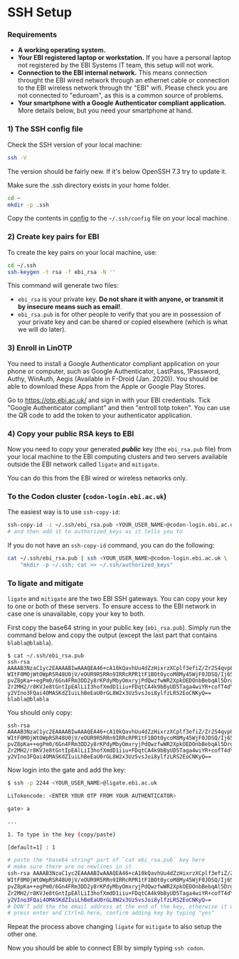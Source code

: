 # SSH Setup


### Requirements

- **A working operating system.**
- **Your EBI registered laptop or workstation.** If you have a personal laptop not registered by the EBI Systems IT team, this setup will not work.
- **Connection to the EBI internal network.** This means connection throught the EBI wired network through an ethernet cable or connection to the EBI wireless network through thr "EBI" wifi. Please check you are not connected to "eduroam", as this is a common source of problems.
- **Your smartphone with a Google Authenticator compliant application.** More details below, but you need your smartphone at hand.


### 1) The SSH config file

Check the SSH version of your local machine:

```bash
ssh -V
```
The version should be fairly new. If it's below OpenSSH 7.3 try to update it.

Make sure the .ssh directory exists in your home folder.

```bash
cd ~
mkdir -p .ssh
```

Copy the contents in [config](./config) to the `~/.ssh/config` file on your local machine.

### 2) Create key pairs for EBI

To create the key pairs on your local machine, use:

```bash
cd ~/.ssh
ssh-keygen -t rsa -f ebi_rsa -N ''
```
This command will generate two files:
- `ebi_rsa` is your private key. **Do not share it with anyone, or transmit it by
insecure means such as email!**.   
- `ebi_rsa.pub` is for other people to verify that you are in possession of your 
private key and can be shared or copied elsewhere (which is what we will do later).


### 3) Enroll in LinOTP

You need to install a Google Authenticator compliant application on your phone or computer, such as
Google Authenticator, LastPass, 1Password, Authy, WinAuth, 
Aegis (Available in F-Droid (Jan. 2020)).
You should be able to download these Apps from the Apple or Google Play Stores.

Go to https://otp.ebi.ac.uk/ and sign in with your EBI credentials. Tick
"Google Authenticator compliant" and then "entroll totp token". You can use the QR code
to add the token to your authenticator application.


### 4) Copy your public RSA keys to EBI

Now you need to copy your generated ***public*** key (the `ebi_rsa.pub` file)
from your local machine to the EBI computing clusters and two servers 
available outside the EBI network called `ligate` and `mitigate`.

You can do this from the EBI wired or wireless networks only.

### To the Codon cluster (`codon-login.ebi.ac.uk`)

The easiest way is to use `ssh-copy-id`:

```bash
ssh-copy-id -i ~/.ssh/ebi_rsa.pub <YOUR_USER_NAME>@codon-login.ebi.ac.uk
# and then add it to authorized_keys as it tells you to
```

If you do not have an `ssh-copy-id` command, you can do the following:

```bash
cat ~/.ssh/ebi_rsa.pub | ssh <YOUR_USER_NAME>@codon-login.ebi.ac.uk \
    "mkdir -p ~/.ssh; cat >> ~/.ssh/authorized_keys"
```

### To ligate and mitigate

`ligate` and `mitigate` are the two EBI SSH gateways. You can copy your key to
one or both of these servers. To ensure access to the EBI network in case one is
unavailable, copy your key to both.

First copy the base64 string in your public key (`ebi_rsa.pub`). Simply run the command below
and copy the output (except the last part that contains `blabla@blabla`).

```
$ cat ~/.ssh/ebi_rsa.pub
ssh-rsa AAAAB3NzaC1yc2EAAAABIwAAAQEA46+cA10kQavhUu4dZzHixrzXCplf3efiZ/Zr2S4qvp8
WItF0MOjWtOWpRSR48U0jV/eOUR9R5RRn9IRRcRPR1tF1BOt0ycoM8My45WjF0JDSQ/Ij65Mw4nFZ9k
pvZ8pKa++egPm0/6Gn4FRm3DD2y8rKPdyMbyOmxryjPdQwzfwWR2XpkOEDOnbBebqAl5Drg5XaN9VNu
Zr2MH2/r8KVJe8tGntIpEAlLiI3hofXmdD1iiu+FDqtCA4k9bByUD5Taga4wiYR+cofT4dYMN08pTVj
y2VIno3FQai4OMASKdZIuiLhBeEaU0rGL8W2x3Uz5vsJoi8ylfzLRS2EoCNKyQ== blabla@blabla
```

You should only copy:

```
ssh-rsa AAAAB3NzaC1yc2EAAAABIwAAAQEA46+cA10kQavhUu4dZzHixrzXCplf3efiZ/Zr2S4qvp8
WItF0MOjWtOWpRSR48U0jV/eOUR9R5RRn9IRRcRPR1tF1BOt0ycoM8My45WjF0JDSQ/Ij65Mw4nFZ9k
pvZ8pKa++egPm0/6Gn4FRm3DD2y8rKPdyMbyOmxryjPdQwzfwWR2XpkOEDOnbBebqAl5Drg5XaN9VNu
Zr2MH2/r8KVJe8tGntIpEAlLiI3hofXmdD1iiu+FDqtCA4k9bByUD5Taga4wiYR+cofT4dYMN08pTVj
y2VIno3FQai4OMASKdZIuiLhBeEaU0rGL8W2x3Uz5vsJoi8ylfzLRS2EoCNKyQ==
```


Now login into the gate and add the key:

```bash
$ ssh -p 2244 <YOUR_USER_NAME>@ligate.ebi.ac.uk

LiTokencode: <ENTER YOUR OTP FROM YOUR AUTHENTICATOR>

gate> a

...

1. To type in the key (copy/paste)

[default=1] : 1

# paste the *base64 string* part of `cat ebi_rsa.pub` key here
# make sure there are no newlines in it
ssh-rsa AAAAB3NzaC1yc2EAAAABIwAAAQEA46+cA10kQavhUu4dZzHixrzXCplf3efiZ/Zr2S4qvp8
WItF0MOjWtOWpRSR48U0jV/eOUR9R5RRn9IRRcRPR1tF1BOt0ycoM8My45WjF0JDSQ/Ij65Mw4nFZ9k
pvZ8pKa++egPm0/6Gn4FRm3DD2y8rKPdyMbyOmxryjPdQwzfwWR2XpkOEDOnbBebqAl5Drg5XaN9VNu
Zr2MH2/r8KVJe8tGntIpEAlLiI3hofXmdD1iiu+FDqtCA4k9bByUD5Taga4wiYR+cofT4dYMN08pTVj
y2VIno3FQai4OMASKdZIuiLhBeEaU0rGL8W2x3Uz5vsJoi8ylfzLRS2EoCNKyQ==
# DON'T add the the email address at the end of the key, otherwise it will not work
# press enter and Ctrl+D here, confirm adding key by typing "yes"
```

Repeat the process above changing `ligate` for `mitigate` to also setup the other one.

Now you should be able to connect EBI by simply typing `ssh codon`.
